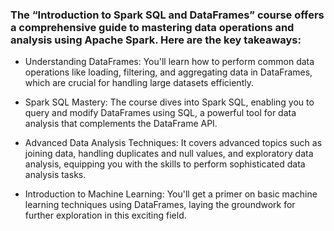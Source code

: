 ### The “Introduction to Spark SQL and DataFrames” course offers a comprehensive guide to mastering data operations and analysis using Apache Spark. Here are the key takeaways:

- Understanding DataFrames: You'll learn how to perform common data operations like loading, filtering, and aggregating data in DataFrames, which are crucial for handling large datasets efficiently.

- Spark SQL Mastery: The course dives into Spark SQL, enabling you to query and modify DataFrames using SQL, a powerful tool for data analysis that complements the DataFrame API.
  
- Advanced Data Analysis Techniques: It covers advanced topics such as joining data, handling duplicates and null values, and exploratory data analysis, equipping you with the skills to perform sophisticated data analysis tasks.

- Introduction to Machine Learning: You'll get a primer on basic machine learning techniques using DataFrames, laying the groundwork for further exploration in this exciting field.
